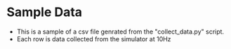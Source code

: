 # Sample Data

- This is a sample of a csv file genrated from the "collect_data.py" script.
- Each row is data collected from the simulator at 10Hz